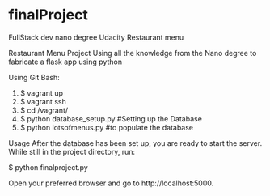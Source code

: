 # finalProject
FullStack dev nano degree Udacity Restaurant menu

Restaurant Menu Project
Using all the knowledge from the Nano degree to fabricate a flask app using python

Using Git Bash:
1. $ vagrant up
2. $ vagrant ssh
3. $ cd /vagrant/
4. $ python database_setup.py #Setting up the Database
5. $ python lotsofmenus.py #to populate the database


Usage
After the database has been set up, you are ready to start the server. While still in the project directory, run:

$ python finalproject.py

Open your preferred browser and go to http://localhost:5000.
